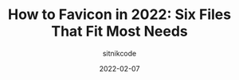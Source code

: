 ---
author: sitnikcode
date: 2022-02-07
draft: true
publisher: evilmartians
tags:
  - images
  - favicons
target_url: https://evilmartians.com/chronicles/how-to-favicon-in-2021-six-files-that-fit-most-needs
title: "How to Favicon in 2022: Six Files That Fit Most Needs"
---